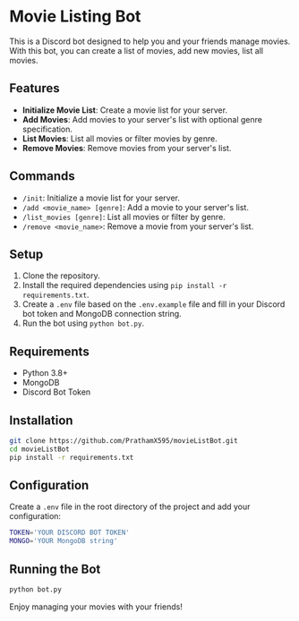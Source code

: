 # Movie Listing Bot

This is a Discord bot designed to help you and your friends manage movies. With this bot, you can create a list of movies, add new movies, list all movies.

## Features

- **Initialize Movie List**: Create a movie list for your server.
- **Add Movies**: Add movies to your server's list with optional genre specification.
- **List Movies**: List all movies or filter movies by genre.
- **Remove Movies**: Remove movies from your server's list.

## Commands

- `/init`: Initialize a movie list for your server.
- `/add <movie_name> [genre]`: Add a movie to your server's list.
- `/list_movies [genre]`: List all movies or filter by genre.
- `/remove <movie_name>`: Remove a movie from your server's list.

## Setup

1. Clone the repository.
2. Install the required dependencies using `pip install -r requirements.txt`.
3. Create a `.env` file based on the `.env.example` file and fill in your Discord bot token and MongoDB connection string.
4. Run the bot using `python bot.py`.

## Requirements

- Python 3.8+
- MongoDB
- Discord Bot Token

## Installation

```bash
git clone https://github.com/PrathamX595/movieListBot.git
cd movieListBot
pip install -r requirements.txt
```

## Configuration

Create a `.env` file in the root directory of the project and add your configuration:

```bash
TOKEN='YOUR DISCORD BOT TOKEN'
MONGO='YOUR MongoDB string'
```

## Running the Bot

```bash
python bot.py
```

Enjoy managing your movies with your friends!

